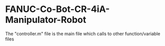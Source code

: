 # FANUC-Co-Bot-CR-4iA-Manipulator-Robot
The "controller.m" file is the main file which calls to other function/variable files

